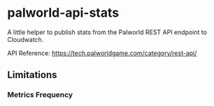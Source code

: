 # palworld-api-stats

A little helper to publish stats from the Palworld REST API endpoint to Cloudwatch.

API Reference: https://tech.palworldgame.com/category/rest-api/

## Limitations

### Metrics Frequency
